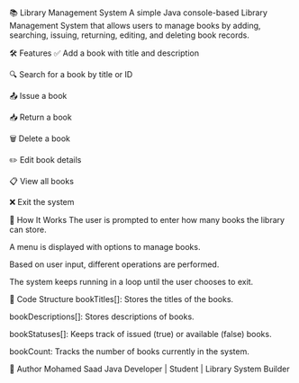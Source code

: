 📚 Library Management System
A simple Java console-based Library Management System that allows users to manage books by adding, searching, issuing, returning, editing, and deleting book records.

🛠 Features
✅ Add a book with title and description

🔍 Search for a book by title or ID

📤 Issue a book

📥 Return a book

🗑️ Delete a book

✏️ Edit book details

📋 View all books

❌ Exit the system

🧾 How It Works
The user is prompted to enter how many books the library can store.

A menu is displayed with options to manage books.

Based on user input, different operations are performed.

The system keeps running in a loop until the user chooses to exit.

📄 Code Structure
bookTitles[]: Stores the titles of the books.

bookDescriptions[]: Stores descriptions of books.

bookStatuses[]: Keeps track of issued (true) or available (false) books.

bookCount: Tracks the number of books currently in the system.



👤 Author
Mohamed Saad
Java Developer | Student | Library System Builder
